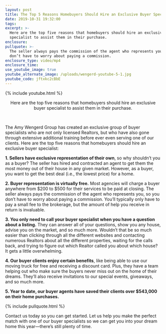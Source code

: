 ```yaml
---
layout: post
title: The Top 5 Reasons Homebuyers Should Hire an Exclusive Buyer Specialist
date: 2019-10-31 19:32:00
tags:
excerpt: >-
  Here are the top five reasons that homebuyers should hire an exclusive buyer
  specialist to assist them in their purchase.
enclosure:
pullquote: >-
  The seller always pays the commission of the agent who represents you, so you
  don’t have to worry about paying a commission.
enclosure_type: video/mp4
enclosure_time:
use_youtube_image: true
youtube_alternate_image: /uploads/wengerd-youtube-5-1.jpg
youtube_code: jftxkc2cBbE
---
```


{% include youtube.html %}

<center>Here are the top five reasons that homebuyers should hire an exclusive buyer specialist to assist them in their purchase.</center>

&nbsp;

The Amy Wengerd Group has created an exclusive group of buyer specialists who are not only licensed Realtors, but who have also gone through extensive additional training before ever even serving one of our clients. Here are the top five reasons that homebuyers should hire an exclusive buyer specialist:

**1\. Sellers have exclusive representation of their own**, so why shouldn’t you as a buyer? The seller has hired and contracted an agent to get them the most money out of their house in any given market. However, as a buyer, you want to get the best deal (i.e., the lowest price) for a home.

**2\. Buyer representation is virtually free.** Most agencies will charge a buyer anywhere from $200 to $500 for their services to be paid at closing. The seller always pays the commission of the agent who represents you, so you don’t have to worry about paying a commission. You’ll typically only have to pay a small fee to the brokerage, but the amount of help you receive in return is invaluable.

**3\. You only need to call your buyer specialist when you have a question about a listing.** They can answer all of your questions, show you any house, advise you on the market, and so much more. Wouldn’t that be so much easier than clicking through all the different websites and contacting numerous Realtors about all the different properties, waiting for the calls back, and trying to figure out which Realtor called you about which house? It gets a little overwhelming.

**4\. Our buyer clients enjoy certain benefits**, like being able to use our moving truck for free and receiving a discount card. Plus, they have a team helping out who make sure the buyers never miss out on the home of their dreams. They’ll also receive invitations to our special events, giveaways, and so much more.

**5\. Year to date, our buyer agents have saved their clients over $543,000 on their home purchases.**

{% include pullquote.html %}

Contact us today so you can get started. Let us help you make the perfect match with one of our buyer specialists so we can get you into your dream home this year—there’s still plenty of time.